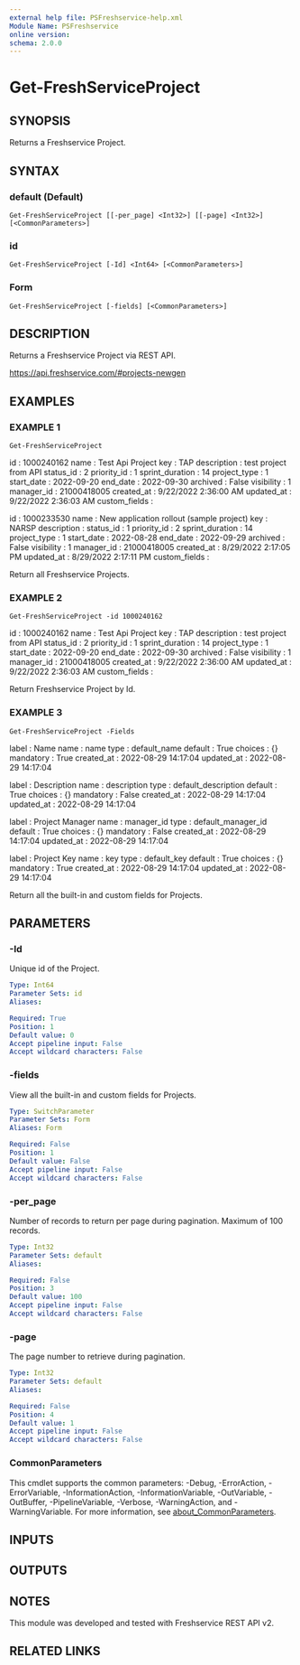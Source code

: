 ```yaml
---
external help file: PSFreshservice-help.xml
Module Name: PSFreshservice
online version:
schema: 2.0.0
---
```


# Get-FreshServiceProject

## SYNOPSIS
Returns a Freshservice Project.

## SYNTAX

### default (Default)
```
Get-FreshServiceProject [[-per_page] <Int32>] [[-page] <Int32>] [<CommonParameters>]
```

### id
```
Get-FreshServiceProject [-Id] <Int64> [<CommonParameters>]
```

### Form
```
Get-FreshServiceProject [-fields] [<CommonParameters>]
```

## DESCRIPTION
Returns a Freshservice Project via REST API.

https://api.freshservice.com/#projects-newgen

## EXAMPLES

### EXAMPLE 1
```
Get-FreshServiceProject
```

id              : 1000240162
name            : Test Api Project
key             : TAP
description     : test project from API
status_id       : 2
priority_id     : 1
sprint_duration : 14
project_type    : 1
start_date      : 2022-09-20
end_date        : 2022-09-30
archived        : False
visibility      : 1
manager_id      : 21000418005
created_at      : 9/22/2022 2:36:00 AM
updated_at      : 9/22/2022 2:36:03 AM
custom_fields   :

id              : 1000233530
name            : New application rollout (sample project)
key             : NARSP
description     :
status_id       : 1
priority_id     : 2
sprint_duration : 14
project_type    : 1
start_date      : 2022-08-28
end_date        : 2022-09-29
archived        : False
visibility      : 1
manager_id      : 21000418005
created_at      : 8/29/2022 2:17:05 PM
updated_at      : 8/29/2022 2:17:11 PM
custom_fields   :

Return all Freshservice Projects.

### EXAMPLE 2
```
Get-FreshServiceProject -id 1000240162
```

id              : 1000240162
name            : Test Api Project
key             : TAP
description     : test project from API
status_id       : 2
priority_id     : 1
sprint_duration : 14
project_type    : 1
start_date      : 2022-09-20
end_date        : 2022-09-30
archived        : False
visibility      : 1
manager_id      : 21000418005
created_at      : 9/22/2022 2:36:00 AM
updated_at      : 9/22/2022 2:36:03 AM
custom_fields   :

Return Freshservice Project by Id.

### EXAMPLE 3
```
Get-FreshServiceProject -Fields
```

label      : Name
name       : name
type       : default_name
default    : True
choices    : {}
mandatory  : True
created_at : 2022-08-29 14:17:04
updated_at : 2022-08-29 14:17:04

label      : Description
name       : description
type       : default_description
default    : True
choices    : {}
mandatory  : False
created_at : 2022-08-29 14:17:04
updated_at : 2022-08-29 14:17:04

label      : Project Manager
name       : manager_id
type       : default_manager_id
default    : True
choices    : {}
mandatory  : False
created_at : 2022-08-29 14:17:04
updated_at : 2022-08-29 14:17:04

label      : Project Key
name       : key
type       : default_key
default    : True
choices    : {}
mandatory  : True
created_at : 2022-08-29 14:17:04
updated_at : 2022-08-29 14:17:04

Return all the built-in and custom fields for Projects.

## PARAMETERS

### -Id
Unique id of the Project.

```yaml
Type: Int64
Parameter Sets: id
Aliases:

Required: True
Position: 1
Default value: 0
Accept pipeline input: False
Accept wildcard characters: False
```

### -fields
View all the built-in and custom fields for Projects.

```yaml
Type: SwitchParameter
Parameter Sets: Form
Aliases: Form

Required: False
Position: 1
Default value: False
Accept pipeline input: False
Accept wildcard characters: False
```

### -per_page
Number of records to return per page during pagination. 
Maximum of 100 records.

```yaml
Type: Int32
Parameter Sets: default
Aliases:

Required: False
Position: 3
Default value: 100
Accept pipeline input: False
Accept wildcard characters: False
```

### -page
The page number to retrieve during pagination.

```yaml
Type: Int32
Parameter Sets: default
Aliases:

Required: False
Position: 4
Default value: 1
Accept pipeline input: False
Accept wildcard characters: False
```

### CommonParameters
This cmdlet supports the common parameters: -Debug, -ErrorAction, -ErrorVariable, -InformationAction, -InformationVariable, -OutVariable, -OutBuffer, -PipelineVariable, -Verbose, -WarningAction, and -WarningVariable. For more information, see [about_CommonParameters](http://go.microsoft.com/fwlink/?LinkID=113216).

## INPUTS

## OUTPUTS

## NOTES
This module was developed and tested with Freshservice REST API v2.

## RELATED LINKS
